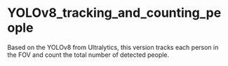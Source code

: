 # YOLOv8_tracking_and_counting_people
Based on the YOLOv8 from Ultralytics, this version tracks each person in the FOV and count the total number of detected people.
